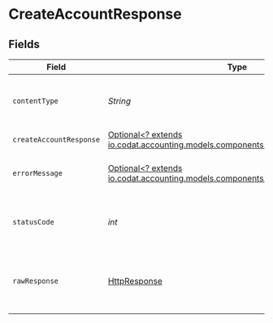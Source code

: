 # CreateAccountResponse


## Fields

| Field                                                                                                                               | Type                                                                                                                                | Required                                                                                                                            | Description                                                                                                                         |
| ----------------------------------------------------------------------------------------------------------------------------------- | ----------------------------------------------------------------------------------------------------------------------------------- | ----------------------------------------------------------------------------------------------------------------------------------- | ----------------------------------------------------------------------------------------------------------------------------------- |
| `contentType`                                                                                                                       | *String*                                                                                                                            | :heavy_check_mark:                                                                                                                  | HTTP response content type for this operation                                                                                       |
| `createAccountResponse`                                                                                                             | [Optional<? extends io.codat.accounting.models.components.CreateAccountResponse>](../../models/components/CreateAccountResponse.md) | :heavy_minus_sign:                                                                                                                  | Success                                                                                                                             |
| `errorMessage`                                                                                                                      | [Optional<? extends io.codat.accounting.models.components.ErrorMessage>](../../models/components/ErrorMessage.md)                   | :heavy_minus_sign:                                                                                                                  | The request made is not valid.                                                                                                      |
| `statusCode`                                                                                                                        | *int*                                                                                                                               | :heavy_check_mark:                                                                                                                  | HTTP response status code for this operation                                                                                        |
| `rawResponse`                                                                                                                       | [HttpResponse<InputStream>](https://docs.oracle.com/en/java/javase/11/docs/api/java.net.http/java/net/http/HttpResponse.html)       | :heavy_check_mark:                                                                                                                  | Raw HTTP response; suitable for custom response parsing                                                                             |